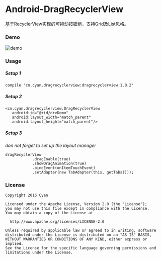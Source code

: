 # Android-DragRecyclerView
基于RecyclerView实现的可拖动按钮组，支持Grid及List风格。

### Demo
![demo](http://i.imgur.com/hi1LrTx.gif)

### Usage

##### Setup 1
    compile 'cn.cyan.dragrecyclerview:dragrecyclerview:1.0.2'

##### Setup 2
    <cn.cyan.dragrecyclerview.DragRecyclerView
       android:id="@+id/drvDemo"
       android:layout_width="match_parent"
       android:layout_height="match_parent"/>
##### Setup 3
*don not forget to set up the layout manager*

    dragRecyclerView
                .dragEnable(true)
                .showDragAnimation(true)
                .bindEvent(onItemTouchEvent)
                .setAdapter(new TabAdapter(this, getTabs()));
### License
    Copyright 2016 Cyan
    
    Licensed under the Apache License, Version 2.0 (the "License");
    you may not use this file except in compliance with the License.
    You may obtain a copy of the License at
    
      http://www.apache.org/licenses/LICENSE-2.0
    
    Unless required by applicable law or agreed to in writing, software
    distributed under the License is distributed on an "AS IS" BASIS,
    WITHOUT WARRANTIES OR CONDITIONS OF ANY KIND, either express or implied.
    See the License for the specific language governing permissions and
    limitations under the License.

